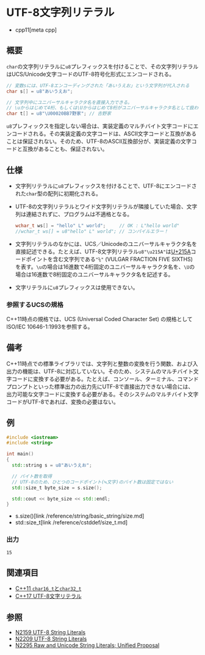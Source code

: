 # UTF-8文字列リテラル
* cpp11[meta cpp]

## 概要
`char`の文字列リテラルに`u8`プレフィックスを付けることで、その文字列リテラルはUCS/Unicode文字コードのUTF-8符号化形式にエンコードされる。

```cpp
// 変数sには、UTF-8エンコーディングされた「あいうえお」という文字列が代入される
char s[] = u8"あいうえお";

// 文字列中にユニバーサルキャラクタ名を直接入力できる。
// \uからはじめて4桁、もしくは\Uからはじめて8桁がユニバーサルキャラクタ名として扱われる。
char t[] = u8"\U00020BB7野家"; // 𠮷野家
```

`u8`プレフィックスを指定しない場合は、実装定義のマルチバイト文字コードにエンコードされる。その実装定義の文字コードは、ASCII文字コードと互換があることは保証されない。そのため、UTF-8のASCII互換部分が、実装定義の文字コードと互換があることも、保証されない。


## 仕様
- 文字列リテラルに`u8`プレフィックスを付けることで、UTF-8にエンコードされた`char`型の配列に初期化される。
- UTF-8の文字列リテラルとワイド文字列リテラルが隣接していた場合、文字列は連結されずに、プログラムは不適格となる。

    ```cpp
    wchar_t ws[] = "hello" L" world";     // OK : L"hello world"
    //wchar_t ws[] = u8"hello" L" world"; // コンパイルエラー！
    ```

- 文字列リテラルのなかには、UCS／Unicodeのユニバーサルキャラクタ名を直接記述できる。たとえば、UTF-8文字列リテラル`u8"\u215A"`は[U+215A](http://www.charbase.com/215a-unicode-vulgar-fraction-five-sixths)コードポイントを含む文字列である`"⅚"` (VULGAR FRACTION FIVE SIXTHS) を表す。`\u`の場合は16進数で4桁固定のユニバーサルキャラクタ名を、`\U`の場合は16進数で8桁固定のユニバーサルキャラクタ名を記述する。
- 文字リテラルに`u8`プレフィックスは使用できない。


### 参照するUCSの規格
C++11時点の規格では、UCS (Universal Coded Character Set) の規格としてISO/IEC 10646-1:1993を参照する。


## 備考
C++11時点での標準ライブラリでは、文字列と整数の変換を行う関数、および入出力の機能は、UTF-8に対応していない。そのため、システムのマルチバイト文字コードに変換する必要がある。たとえば、コンソール、ターミナル、コマンドプロンプトといった標準出力の出力先にUTF-8で直接出力できない場合には、出力可能な文字コードに変換する必要がある。そのシステムのマルチバイト文字コードがUTF-8であれば、変換の必要はない。


## 例
```cpp
#include <iostream>
#include <string>

int main()
{
  std::string s = u8"あいうえお";

  // バイト数を取得
  // UTF-8のため、ひとつのコードポイント(≒文字)のバイト数は固定ではない
  std::size_t byte_size = s.size();

  std::cout << byte_size << std::endl;
}
```
* s.size()[link /reference/string/basic_string/size.md]
* std::size_t[link /reference/cstddef/size_t.md]

### 出力
```
15
```


## 関連項目
- [C++11 `char16_t`と`char32_t`](char16_32.md)
- [C++17 UTF-8文字リテラル](/lang/cpp17/utf8_character_literals.md)


## 参照
- [N2159 UTF-8 String Literals](http://www.open-std.org/jtc1/sc22/wg21/docs/papers/2007/n2159.html)
- [N2209 UTF-8 String Literals](http://www.open-std.org/jtc1/sc22/wg21/docs/papers/2007/n2209.html)
- [N2295 Raw and Unicode String Literals; Unified Proposal](http://www.open-std.org/jtc1/sc22/wg21/docs/papers/2007/n2295.html)

